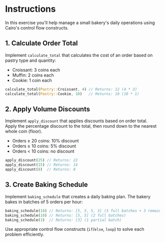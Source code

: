 # Instructions

In this exercise you'll help manage a small bakery's daily operations using Cairo's control flow constructs.

## 1. Calculate Order Total

Implement `calculate_total` that calculates the cost of an order based on pastry type and quantity:

- Croissant: 3 coins each
- Muffin: 2 coins each  
- Cookie: 1 coin each

```rust
calculate_total(Pastry::Croissant, 4) // Returns: 12 (4 * 3)
calculate_total(Pastry::Cookie, 10)   // Returns: 10 (10 * 1)
```

## 2. Apply Volume Discounts

Implement `apply_discount` that applies discounts based on order total.
Apply the percentage discount to the total, then round down to the nearest whole coin (floor).

- Orders ≥ 20 coins: 10% discount
- Orders ≥ 10 coins: 5% discount
- Orders < 10 coins: no discount

```rust
apply_discount(25) // Returns: 22
apply_discount(15) // Returns: 14
apply_discount(8)  // Returns: 8
```

## 3. Create Baking Schedule

Implement `baking_schedule` that creates a daily baking plan.
The bakery bakes in batches of 5 orders per hour:

```rust
baking_schedule(18) // Returns: [5, 5, 5, 3] (3 full batches + 3 remaining)
baking_schedule(10) // Returns: [5, 5] (2 full batches)
baking_schedule(3)  // Returns: [3] (1 partial batch)
```

Use appropriate control flow constructs (`if`/`else`, `loop`) to solve each problem efficiently.
